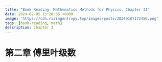 ```yaml
---
title: "Book Reading: Mathematics Methods for Physics, Chapter II"
date: 2024-02-05 15:28:35 +0800
image: 'https://cdn.risingentropy.top/images/posts/20240107172456.png'
tags: [book-reading, math]
description: Chapter 2
---
```

# 第二章 傅里叶级数
